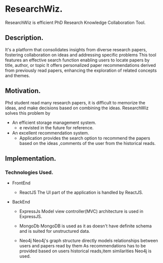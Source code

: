# ResearchWiz.

ResearchWiz is efficient  PhD Research Knowledge Collaboration Tool. 

## Description.

It's a platform that consolidates insights from diverse research papers, fostering collaboration on ideas and addressing specific problems
This tool features an effective search function enabling users to locate papers by title, author, or topic
It offers personalized paper recommendations derived from previously read papers, enhancing the exploration of related concepts and themes.

## Motivation.

Phd student read many research papers, it is difficult to memorize the ideas, and  make decisions based on combining the ideas. 
ResearchWiz solves this problem by 
* An efficient storage management system.
    * e revisted in the future for reference.
* An excellent recommendation system.
    * Application provides the search option to recommend the papers based on the ideas ,comments of the user from the historical reads.

## Implementation.

### Technologies Used.

* FrontEnd
    * ReactJS
        The UI part of the application is handled by ReactJS.

* BackEnd
    * ExpressJs
        Model view controller(MVC) architecture is used in ExpressJS.

    * MongoDb
        MongoDB is used as it as doesn't have  definite schema and is suited for unstructured data.

    * Neo4j
        Neo4j's graph structure directly models relationships between users and papers read by them
        As recommendations has to be provided based on users historical reads,item similarities Neo4j is used. 





    
    

